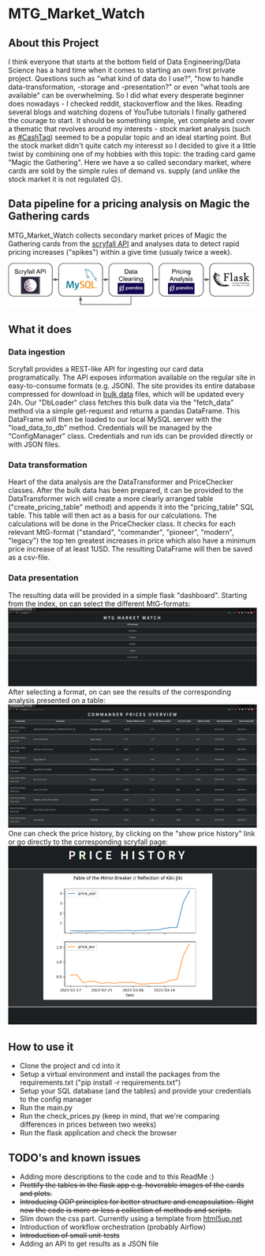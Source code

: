 # MTG_Market_Watch

## About this Project
I think everyone that starts at the bottom field of Data Engineering/Data Science has a hard time when it comes to starting an own first private project. 
Questions such as "what kind of data do I use?", "how to handle data-transformation, -storage and -presentation?" or even "what tools are available" can be overwhelming.
So I did what every desperate beginner does nowadays - I checked reddit, stackoverflow and the likes. Reading several blogs and watching dozens of YouTube tutorials I
finally gathered the courage to start. It should be something simple, yet complete and cover a thematic that revolves around my interests - stock market analysis (such as 
[#CashTag](https://github.com/shafiab/HashtagCashtag)) seemed to be a popular topic and an ideal starting point. But the stock market didn't quite catch my interesst so I
decided to give it a little twist by combining one of my hobbies with this topic: the trading card game "Magic the Gathering". Here we have a so called secondary market, where 
cards are sold by the simple rules of demand vs. supply (and unlike the stock market it is not regulated :wink:).

## Data pipeline for a pricing analysis on Magic the Gathering cards
MTG_Market_Watch collects secondary market prices of Magic the Gathering cards from the [scryfall API](https://https://scryfall.com/docs/api) and analyses data to detect rapid 
pricing increases ("spikes") within a give time (usualy twice a week).

![This is an image](/assets/Overview.png)

## What it does
### Data ingestion
Scryfall provides a REST-like API for ingesting our card data programatically. The API exposes information available on the regular site in easy-to-consume formats (e.g. JSON).
The site provides its entire database compressed for download in [bulk data](https://scryfall.com/docs/api/bulk-data) files, which will be updated every 24h.
Our "DbLoader" class fetches this bulk data via the "fetch_data" method via a simple get-request and returns a pandas DataFrame. This DataFrame will then be loaded to our local 
MySQL server with the "load_data_to_db" method. Credentials will be managed by the "ConfigManager" class. Credentials and run ids can be provided directly or with JSON files.
### Data transformation
Heart of the data analysis are the DataTransformer and PriceChecker classes. After the bulk data has been prepared, it can be provided to the DataTransformer wich 
will create a more clearly arranged table ("create_pricing_table" method) and appends it into the "pricing_table" SQL table. This table will then act as a basis 
for our calculations. The calculations will be done in the PriceChecker class. It checks for each relevant MtG-format ("standard", "commander", "pioneer", "modern", "legacy") the top ten greatest increases in price which also have a minimum price increase of at least 1USD. The resulting DataFrame will then be saved as a csv-file.

### Data presentation
The resulting data will be provided in a simple flask "dashboard". Starting from the index, on can select the different MtG-formats:
![This is an image](/assets/Index.PNG)
After selecting a format, on can see the results of the corresponding analysis presented on a table:
![This is an image](/assets/Commander.PNG)
One can check the price history, by clicking on the "show price history" link or go directly to the corresponding scryfall page:
![This is an image](/assets/Pricing.PNG)

## How to use it
* Clone the project and cd into it
* Setup a virtual environment and install the packages from the requirements.txt ("pip install -r requirements.txt")
* Setup your SQL database (and the tables) and provide your credentials to the config manager
* Run the main.py
* Run the check_prices.py (keep in mind, that we're comparing differences in prices between two weeks) 
* Run the flask application and check the browser

## TODO's and known issues
- Adding more descriptions to the code and to this ReadMe :)
- ~~Prettify the tables in the flask app e.g. hoverable images of the cards and plots.~~
- ~~Introducing OOP principles for better structure and encapsulation. Right now the code is more or less a collection of methods and scripts.~~
- Slim down the css part. Currently using a template from [html5up.net](https://html5up.net)
- Introduction of workflow orchestration (probably Airflow)
- ~~Introduction of small unit-tests~~
- Adding an API to get results as a JSON file

